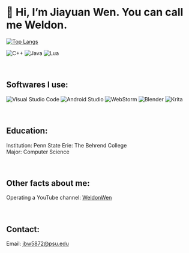 # 👋 Hi, I’m Jiayuan Wen. You can call me Weldon.

[![Top Langs](https://github-readme-stats.vercel.app/api/top-langs/?username=JiayuanWen&layout=compact)](https://github.com/JiayuanWen/github-readme-stats)

![C++](https://img.shields.io/badge/c++-%2300599C.svg?style=for-the-badge&logo=c%2B%2B&logoColor=white)
![Java](https://img.shields.io/badge/java-%23ED8B00.svg?style=for-the-badge&logo=java&logoColor=white)
![Lua](https://img.shields.io/badge/lua-%232C2D72.svg?style=for-the-badge&logo=lua&logoColor=white)
<br>
<br>
<br>
## Softwares I use:
![Visual Studio Code](https://img.shields.io/badge/Visual%20Studio%20Code-0078d7.svg?style=for-the-badge&logo=visual-studio-code&logoColor=white)
![Android Studio](https://img.shields.io/badge/Android%20Studio-3DDC84.svg?style=for-the-badge&logo=android-studio&logoColor=white) 
![WebStorm](https://img.shields.io/badge/webstorm-143?style=for-the-badge&logo=webstorm&logoColor=white&color=black)
![Blender](https://img.shields.io/badge/blender-%23F5792A.svg?style=for-the-badge&logo=blender&logoColor=white)
![Krita](https://img.shields.io/badge/Krita-203759?style=for-the-badge&logo=krita&logoColor=EEF37B) 
<br>
<br>
<br>
## Education:
Institution: Penn State Erie: The Behrend College \
Major: Computer Science
<br>
<br>
<br>
## Other facts about me:
Operating a YouTube channel: [WeldonWen](https://www.youtube.com/channel/UC7rTMZwC9A6eCrs2vub4bng)
<br>
<br>
<br>
## Contact:
Email: [jbw5872@psu.edu](mailto:jbw5872@psu.edu)
